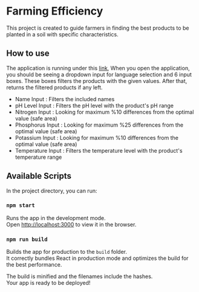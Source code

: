 # Farming Efficiency

This project is created to guide farmers in finding the best products to be planted in a soil with specific characteristics.

## How to use

The application is running under this [link](https://ahmetgurdal.github.io/FarmingEfficiency/), When you open the application, you should be seeing a dropdown input for language selection and 6 input boxes. These boxes filters the products with the given values. After that, returns the filtered products if any left.

- Name Input : Filters the included names
- pH Level Input : Filters the pH level with the product's pH range
- Nitrogen Input : Looking for maximum %10 differences from the optimal value (safe area)
- Phosphorus Input : Looking for maximum %25 differences from the optimal value (safe area)
- Potassium Input : Looking for maximum %10 differences from the optimal value (safe area)
- Temperature Input : Filters the temperature level with the product's temperature range

## Available Scripts

In the project directory, you can run:

### `npm start`

Runs the app in the development mode.\
Open [http://localhost:3000](http://localhost:3000) to view it in the browser.

### `npm run build`

Builds the app for production to the `build` folder.\
It correctly bundles React in production mode and optimizes the build for the best performance.

The build is minified and the filenames include the hashes.\
Your app is ready to be deployed!
